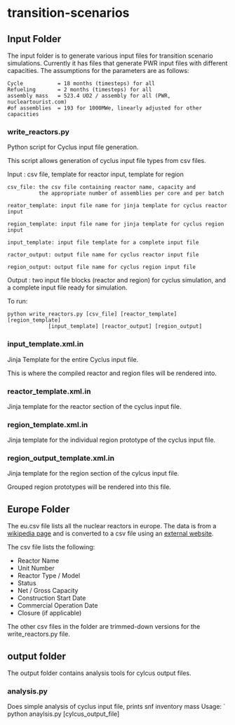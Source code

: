 # transition-scenarios

## Input Folder
The input folder is to generate various input files for transition scenario
simulations. Currently it has files that generate PWR input files with 
different capacities. The assumptions for the parameters are as follows:

	Cycle 			= 18 months (timesteps) for all
	Refueling 		= 2 months (timesteps) for all
	assembly mass 	= 523.4 UO2 / assembly for all (PWR, nucleartourist.com)
	#of assemblies 	= 193 for 1000MWe, linearly adjusted for other capacities



### write_reactors.py
Python script for Cyclus input file generation.

This script allows generation of cyclus input file types from csv files.

Input : csv file, template for reactor input, template for region


	    
    csv_file: the csv file containing reactor name, capacity and
              the appropriate number of assemblies per core and per batch
	      
    reator_template: input file name for jinja template for cyclus reactor input
    
    region_template: input file name for jinja template for cyclus region input
    
    input_template: input file template for a complete input file
    
    ractor_output: output file name for cyclus reactor input file
    
    region_output: output file name for cyclus region input file
    
    
Output : two input file blocks (reactor and region) for cyclus 
simulation, and a complete input file ready for simulation.
    
    
To run:

	python write_reactors.py [csv_file] [reactor_template] [region_template]
				 [input_template] [reactor_output] [region_output]


### input_template.xml.in
Jinja Template for the entire Cyclus input file.

This is where the compiled reactor and region files will be rendered into.

### reactor_template.xml.in
Jinja template for the reactor section of the cyclus input file.

### region_template.xml.in
Jinja template for the individual region prototype of the cyclus input file.

### region_output_template.xml.in
Jinja template for the region section of the cylcus input file.

Grouped region prototypes will be rendered into this file.


## Europe Folder
The eu.csv file lists all the nuclear reactors in europe.
The data is from a [wikipedia page](https://en.wikipedia.org/wiki/List_of_nuclear_reactors)
and is converted to a csv file using an
[external website](http://wikitable2csv.ggor.de/).

The csv file lists the following:
* Reactor Name
* Unit Number
* Reactor Type / Model
* Status
* Net / Gross Capacity
* Construction Start Date
* Commercial Operation Date
* Closure (if applicable)

The other csv files in the folder are trimmed-down versions
for the write_reactors.py file.


## output folder

The output folder contains analysis tools for cylcus output files.

### analysis.py
Does simple analysis of cyclus input file, prints snf inventory mass
Usage: ` python anaylsis.py [cylcus_output_file]

